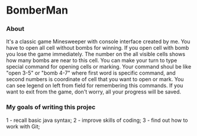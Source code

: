 # BomberMan

### About

  It's a classic game Minesweeper with console interface created by me.
  You have to open all cell without bombs for winning. If you open cell with bomb you lose the game immediately.
The number on the all visible cells shows how many bombs are near to this cell.
You can make your turn to type special command for opening cells or marking.
Your command shoul be like "open 3-5" or "bomb 4-7" where first word is specific command, 
and second numbers is coordinate of cell that you want to open or mark.
You can see legend on left from field for remembering this commands.
  If you want to exit from the game, don't worry, all your progress will be saved.

### My goals of writing this projec

1 - recall basic java syntax;
2 - improve skills of coding;
3 - find out how to work with Git;

